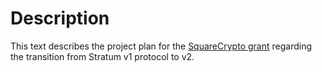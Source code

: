 # Description

This text describes the project plan for the [SquareCrypto grant](https://squarecrypto.org/#grants) regarding the transition from Stratum v1 protocol to v2.
